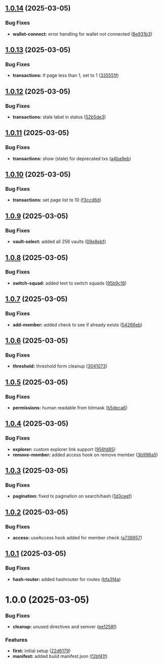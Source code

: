 ## [1.0.14](https://github.com/Squads-Protocol/public-v4-client/compare/v1.0.13...v1.0.14) (2025-03-05)


### Bug Fixes

* **wallet-connect:** error handling for wallet not connected ([8e931b3](https://github.com/Squads-Protocol/public-v4-client/commit/8e931b33d8e39628d8e633037aadb0140286279e))

## [1.0.13](https://github.com/Squads-Protocol/public-v4-client/compare/v1.0.12...v1.0.13) (2025-03-05)


### Bug Fixes

* **transactions:** if page less than 1, set to 1 ([335551f](https://github.com/Squads-Protocol/public-v4-client/commit/335551f868e7b5770e0a24763442feed033ea2d9))

## [1.0.12](https://github.com/Squads-Protocol/public-v4-client/compare/v1.0.11...v1.0.12) (2025-03-05)


### Bug Fixes

* **transactions:** stale label in status ([52b5de3](https://github.com/Squads-Protocol/public-v4-client/commit/52b5de39c06b507e20115df23501703fc8334777))

## [1.0.11](https://github.com/Squads-Protocol/public-v4-client/compare/v1.0.10...v1.0.11) (2025-03-05)


### Bug Fixes

* **transactions:** show (stale) for deprecated txs ([a4ba9eb](https://github.com/Squads-Protocol/public-v4-client/commit/a4ba9ebfb902a3fc00b0ac7802351065f559cd67))

## [1.0.10](https://github.com/Squads-Protocol/public-v4-client/compare/v1.0.9...v1.0.10) (2025-03-05)


### Bug Fixes

* **transactions:** set page list to 10 ([f3ccd6d](https://github.com/Squads-Protocol/public-v4-client/commit/f3ccd6d9313468c6334312ad289537338aa210c6))

## [1.0.9](https://github.com/Squads-Protocol/public-v4-client/compare/v1.0.8...v1.0.9) (2025-03-05)


### Bug Fixes

* **vault-select:** added all 256 vaults ([09e8ebf](https://github.com/Squads-Protocol/public-v4-client/commit/09e8ebfdae739549edf9a85a323ab47669f90cd8))

## [1.0.8](https://github.com/Squads-Protocol/public-v4-client/compare/v1.0.7...v1.0.8) (2025-03-05)


### Bug Fixes

* **switch-squad:** added text to switch squads ([95b9c18](https://github.com/Squads-Protocol/public-v4-client/commit/95b9c18cbc9b37f6947178cc320b66805ec71359))

## [1.0.7](https://github.com/Squads-Protocol/public-v4-client/compare/v1.0.6...v1.0.7) (2025-03-05)


### Bug Fixes

* **add-member:** added check to see if already exists ([54266eb](https://github.com/Squads-Protocol/public-v4-client/commit/54266ebb3f31fad0f8df562019e9919671abf017))

## [1.0.6](https://github.com/Squads-Protocol/public-v4-client/compare/v1.0.5...v1.0.6) (2025-03-05)


### Bug Fixes

* **threshold:** threshold form cleanup ([3041073](https://github.com/Squads-Protocol/public-v4-client/commit/3041073f2087b75b52beb6dab365e9b8083db1c6))

## [1.0.5](https://github.com/Squads-Protocol/public-v4-client/compare/v1.0.4...v1.0.5) (2025-03-05)


### Bug Fixes

* **permissions:** human readable from bitmask ([b5deca6](https://github.com/Squads-Protocol/public-v4-client/commit/b5deca69dec3313f988207fc07d1e3d3f09525af))

## [1.0.4](https://github.com/Squads-Protocol/public-v4-client/compare/v1.0.3...v1.0.4) (2025-03-05)


### Bug Fixes

* **explorer:** custom explorer link support ([956fd85](https://github.com/Squads-Protocol/public-v4-client/commit/956fd85033679cebaeac95abdac9b7cc01fe6c0d))
* **remove-member:** added access hook on remove member ([3b996a5](https://github.com/Squads-Protocol/public-v4-client/commit/3b996a5396565168b51bc45dd837165a5ffaece2))

## [1.0.3](https://github.com/Squads-Protocol/public-v4-client/compare/v1.0.2...v1.0.3) (2025-03-05)


### Bug Fixes

* **pagination:** fixed tx pagination on search/hash ([1d3ceef](https://github.com/Squads-Protocol/public-v4-client/commit/1d3ceef995fd3bd24bacd20c4e5c29677ad955c8))

## [1.0.2](https://github.com/Squads-Protocol/public-v4-client/compare/v1.0.1...v1.0.2) (2025-03-05)


### Bug Fixes

* **access:** useAccess hook added for member check ([a738957](https://github.com/Squads-Protocol/public-v4-client/commit/a738957f6cca520f4cf20a3847bcc3a0beb1c4df))

## [1.0.1](https://github.com/Squads-Protocol/public-v4-client/compare/v1.0.0...v1.0.1) (2025-03-05)


### Bug Fixes

* **hash-router:** added hashrouter for routes ([bfa3f4a](https://github.com/Squads-Protocol/public-v4-client/commit/bfa3f4a3499c320716a4e37e14c2fcd0c65d3b81))

# 1.0.0 (2025-03-05)


### Bug Fixes

* **cleanup:** unused directives and semver ([ee1258f](https://github.com/Squads-Protocol/public-v4-client/commit/ee1258ffa741a0946475c5f2cc725869e94cead4))


### Features

* **first:** initial setup ([22d6179](https://github.com/Squads-Protocol/public-v4-client/commit/22d61794e69076609667a368b7941a2da9ffa6a0))
* **manifest:** added build manifest.json ([f2bf41f](https://github.com/Squads-Protocol/public-v4-client/commit/f2bf41fd13d7db0c161df5c9ec582e2dd3421c0b))

